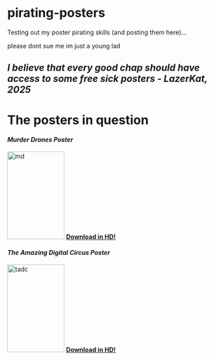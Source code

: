 
# pirating-posters
Testing out my poster pirating skills (and posting them here)...        


please dont sue me im just a young lad

## _I believe that every good chap should have access to some free sick posters - LazerKat, 2025_

# The posters in question

#### _Murder Drones Poster_

<img width="130" height="200" alt="md" src="https://github.com/user-attachments/assets/8135c602-a0c8-4fbe-a3c2-b6bf2f94606c" />   [**Download in HD!**](https://drive.google.com/uc?export=download\&id=1iDL3zMuieR0Uf828x2e7Ty30l6oVVMUm) 

#### _The Amazing Digital Circus Poster_

<img width="130" height="200" alt="tadc" src="https://github.com/user-attachments/assets/e44d37f3-803f-4dbd-83e3-480c348965bb" />   [**Download in HD!**](https://drive.google.com/uc?export=download&id=1kTAXmfUJkyifZg1vZg2SwKiBh2-JJGlx)
    
